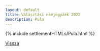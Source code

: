 ```yaml
---
layout: default
title: Választási névjegyzék 2022
description: Pula
---
```


{% include settlementHTMLs/Pula.html %}

[Vissza](./)